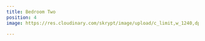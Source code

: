 ```yaml
---
title: Bedroom Two
position: 4
image: https://res.cloudinary.com/skrypt/image/upload/c_limit,w_1240,dpr_auto,f_auto/v1591745416/chrinas/IMG_6659_stusqe.jpg

---
```

